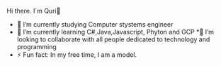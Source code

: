 Hi there. I´m Quri👋

* 🔭 I’m currently studying Computer stystems engineer
* 🌱 I’m currently learning C#,Java,Javascript, Phyton and GCP
*👯 I’m looking to collaborate with all people dedicated to technology and programming
* ⚡ Fun fact: In my free time, I am a model.
